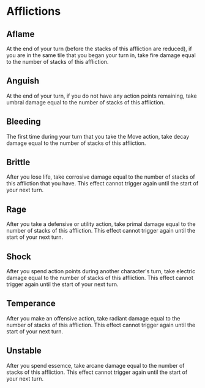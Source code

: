 # Afflictions

## Aflame

At the end of your turn (before the stacks of this affliction are reduced), if you are in the same tile that you began your turn in, take fire damage equal to the number of stacks of this affliction.

## Anguish

At the end of your turn, if you do not have any action points remaining, take umbral damage equal to the number of stacks of this affliction.

## Bleeding

The first time during your turn that you take the Move action, take decay damage equal to the number of stacks of this affliction.

## Brittle

After you lose life, take corrosive damage equal to the number of stacks of this affliction that you have.
This effect cannot trigger again until the start of your next turn.

## Rage

After you take a defensive or utility action, take primal damage equal to the number of stacks of this affliction.
This effect cannot trigger again until the start of your next turn.

## Shock

After you spend action points during another character's turn, take electric damage equal to the number of stacks of this affliction.
This effect cannot trigger again until the start of your next turn.

## Temperance

After you make an offensive action, take radiant damage equal to the number of stacks of this affliction.
This effect cannot trigger again until the start of your next turn.

## Unstable

After you spend essemce, take arcane damage equal to the number of stacks of this affliction.
This effect cannot trigger again until the start of your next turn.
